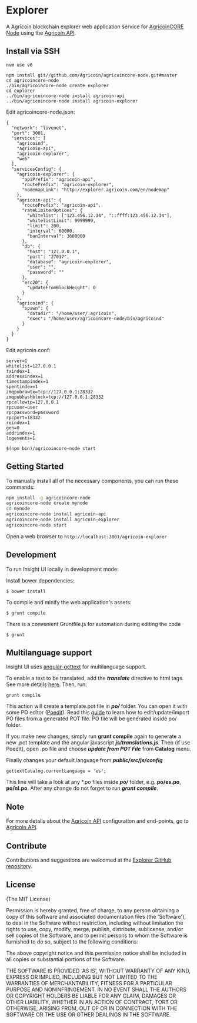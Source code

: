 # Explorer

A Agricoin blockchain explorer web application service for [AgricoinCORE Node](https://github.com/Agricoin/agricoincore-node) using the [Agricoin API](https://github.com/Agricoin/agricoin-api).


## Install via SSH

```
nvm use v6
```

```
npm install git//github.com/Agricoin/agricoincore-node.git#master
cd agricoincore-node
./bin/agricoincore-node create explorer
cd explorer
../bin/agricoincore-node install agricoin-api
../bin/agricoincore-node install agricoin-explorer

```

Edit agricoincore-node.json:
```
{
  "network": "livenet",
  "port": 3001,
  "services": [
    "agricoind",
    "agricoin-api",
    "agricoin-explorer",
    "web"
  ],
  "servicesConfig": {
    "agricoin-explorer": {
      "apiPrefix": "agricoin-api",
      "routePrefix": "agricoin-explorer",
	  "nodemapLink": "http://explorer.agricoin.com/en/nodemap"
    },
    "agricoin-api": {
      "routePrefix": "agricoin-api",
      "rateLimiterOptions": {
        "whitelist": ["123.456.12.34", "::ffff:123.456.12.34"],
        "whitelistLimit": 9999999,
        "limit": 200,
        "interval": 60000,
        "banInterval": 3600000
      },
      "db": {
        "host": "127.0.0.1",
        "port": "27017",
        "database": "agricoin-explorer",
        "user": "",
        "password": ""
      },
      "erc20": {
        "updateFromBlockHeight": 0
      }
    },
    "agricoind": {
      "spawn": {
        "datadir": "/home/user/.agricoin",
        "exec": "/home/user/agricoincore-node/bin/agricoind"
      }
    }
  }
}
```

Edit agricoin.conf:
```
server=1
whitelist=127.0.0.1
txindex=1
addressindex=1
timestampindex=1
spentindex=1
zmqpubrawtx=tcp://127.0.0.1:28332
zmqpubhashblock=tcp://127.0.0.1:28332
rpcallowip=127.0.0.1
rpcuser=user
rpcpassword=password
rpcport=18332
reindex=1
gen=0
addrindex=1
logevents=1
```

```
$(npm bin)/agricoincore-node start
```


## Getting Started

To manually install all of the necessary components, you can run these commands:

```bash
npm install -g agricoincore-node
agricoincore-node create mynode
cd mynode
agricoincore-node install agricoin-api
agricoincore-node install agricoin-explorer
agricoincore-node start
```

Open a web browser to `http://localhost:3001/agricoin-explorer`

## Development

To run Insight UI locally in development mode:

Install bower dependencies:

```
$ bower install
```

To compile and minify the web application's assets:

```
$ grunt compile
```

There is a convenient Gruntfile.js for automation during editing the code

```
$ grunt
```

## Multilanguage support

Insight UI uses [angular-gettext](http://angular-gettext.rocketeer.be) for multilanguage support.

To enable a text to be translated, add the ***translate*** directive to html tags. See more details [here](http://angular-gettext.rocketeer.be/dev-guide/annotate/). Then, run:

```
grunt compile
```

This action will create a template.pot file in ***po/*** folder. You can open it with some PO editor ([Poedit](http://poedit.net)). Read this [guide](http://angular-gettext.rocketeer.be/dev-guide/translate/) to learn how to edit/update/import PO files from a generated POT file. PO file will be generated inside po/ folder.

If you make new changes, simply run **grunt compile** again to generate a new .pot template and the angular javascript ***js/translations.js***. Then (if use Poedit), open .po file and choose ***update from POT File*** from **Catalog** menu.

Finally changes your default language from ***public/src/js/config***

```
gettextCatalog.currentLanguage = 'es';
```

This line will take a look at any *.po files inside ***po/*** folder, e.g.
**po/es.po**, **po/nl.po**. After any change do not forget to run ***grunt
compile***.


## Note

For more details about the [Agricoin API](https://github.com/Agricoin/agricoin-api) configuration and end-points, go to [Agricoin API](https://github.com/Agricoin/agricoin-api).

## Contribute

Contributions and suggestions are welcomed at the [Explorer GitHub repository](https://github.com/Agricoin/agricoin-explorer).


## License
(The MIT License)

Permission is hereby granted, free of charge, to any person obtaining
a copy of this software and associated documentation files (the
'Software'), to deal in the Software without restriction, including
without limitation the rights to use, copy, modify, merge, publish,
distribute, sublicense, and/or sell copies of the Software, and to
permit persons to whom the Software is furnished to do so, subject to
the following conditions:

The above copyright notice and this permission notice shall be
included in all copies or substantial portions of the Software.

THE SOFTWARE IS PROVIDED 'AS IS', WITHOUT WARRANTY OF ANY KIND,
EXPRESS OR IMPLIED, INCLUDING BUT NOT LIMITED TO THE WARRANTIES OF
MERCHANTABILITY, FITNESS FOR A PARTICULAR PURPOSE AND NONINFRINGEMENT.
IN NO EVENT SHALL THE AUTHORS OR COPYRIGHT HOLDERS BE LIABLE FOR ANY
CLAIM, DAMAGES OR OTHER LIABILITY, WHETHER IN AN ACTION OF CONTRACT,
TORT OR OTHERWISE, ARISING FROM, OUT OF OR IN CONNECTION WITH THE
SOFTWARE OR THE USE OR OTHER DEALINGS IN THE SOFTWARE.
